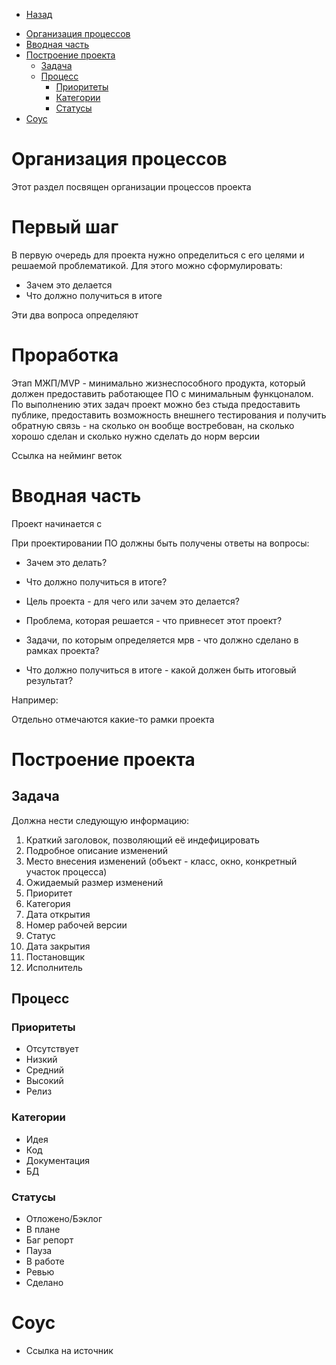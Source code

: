 * [Назад](./Readme.md)

- [Организация процессов](#организация-процессов)
- [Вводная часть](#вводная-часть)
- [Построение проекта](#построение-проекта)
  - [Задача](#задача)
  - [Процесс](#процесс)
    - [Приоритеты](#приоритеты)
    - [Категории](#категории)
    - [Статусы](#статусы)
- [Соус](#соус)

# Организация процессов

Этот раздел посвящен организации процессов проекта

# Первый шаг

В первую очередь для проекта нужно определиться с его целями и решаемой проблематикой. Для этого можно сформулировать:

* Зачем это делается
* Что должно получиться в итоге

Эти два вопроса определяют

# Проработка

Этап МЖП/MVP - минимально жизнеспособного продукта, который должен предоставить работающее ПО с минимальным функцоналом. По выполнению этих задач проект можно без стыда предоставить публике, предоставить возможность внешнего тестирования и получить обратную связь - на сколько он вообще востребован, на сколько хорошо сделан и сколько нужно сделать до норм версии




Ссылка на нейминг веток

# Вводная часть



Проект начинается с 

При проектировании ПО должны быть получены ответы на вопросы:

* Зачем это делать? 
* Что должно получиться в итоге? 

* Цель проекта - для чего или зачем это делается?
* Проблема, которая решается - что привнесет этот проект?
* Задачи, по которым определяется мрв - что должно сделано в рамках проекта?
* Что должно получиться в итоге - какой должен быть итоговый результат?

Например:



Отдельно отмечаются какие-то рамки проекта

# Построение проекта

## Задача

Должна нести следующую информацию:

1. Краткий заголовок, позволяющий её индефицировать
2. Подробное описание изменений
3. Место внесения изменений (объект - класс, окно, конкретный участок процесса)
4. Ожидаемый размер изменений
5. Приоритет
6. Категория
7. Дата открытия
8. Номер рабочей версии
9. Статус
10. Дата закрытия
11. Постановщик
12. Исполнитель

## Процесс

### Приоритеты

* Отсутствует
* Низкий
* Средний
* Высокий
* Релиз

### Категории

* Идея
* Код
* Документация
* БД

### Статусы

* Отложено/Бэклог
* В плане
* Баг репорт
* Пауза
* В работе
* Ревью
* Сделано

# Соус

* Ссылка на источник


